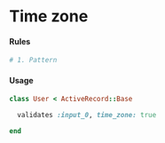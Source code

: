# Time zone

#### Rules

```ruby
# 1. Pattern
```

#### Usage

```ruby
class User < ActiveRecord::Base

  validates :input_0, time_zone: true

end
```
